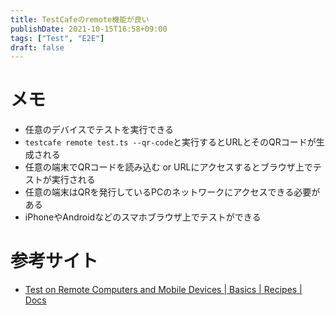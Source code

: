 ```yaml
---
title: TestCafeのremote機能が良い
publishDate: 2021-10-15T16:58+09:00
tags: ["Test", "E2E"]
draft: false
---
```


# メモ

- 任意のデバイスでテストを実行できる
- `testcafe remote test.ts --qr-code`と実行するとURLとそのQRコードが生成される
- 任意の端末でQRコードを読み込む or URLにアクセスするとブラウザ上でテストが実行される
- 任意の端末はQRを発行しているPCのネットワークにアクセスできる必要がある
- iPhoneやAndroidなどのスマホブラウザ上でテストができる

# 参考サイト

- [Test on Remote Computers and Mobile Devices | Basics | Recipes | Docs](https://testcafe.io/documentation/402807/recipes/basics/test-on-remote-computers-and-mobile-devices)
